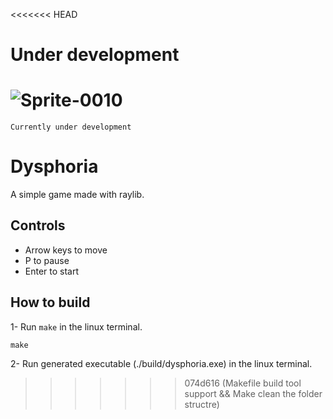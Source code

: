 <<<<<<< HEAD
# Under development
![Sprite-0010](https://github.com/user-attachments/assets/48e903f5-12e3-4c94-9f8d-4e05e6868d6e)
=======
`Currently under development`

# Dysphoria

A simple game made with raylib.

## Controls

- Arrow keys to move
- P to pause
- Enter to start

## How to build

1- Run `make` in the linux terminal.

`make`

2- Run generated executable (./build/dysphoria.exe) in the linux terminal.
>>>>>>> 074d616 (Makefile build tool support && Make clean the folder structre)
